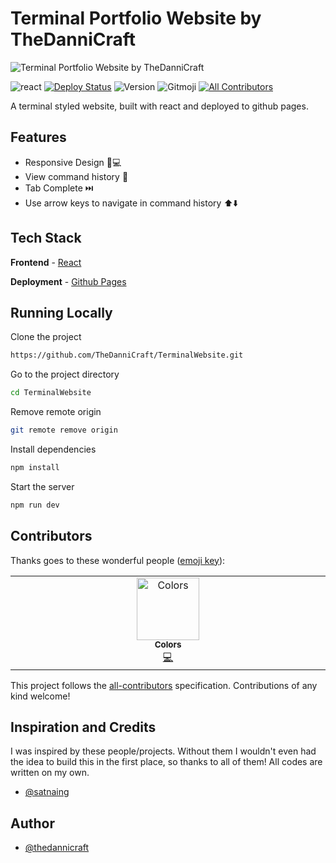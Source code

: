 # Terminal Portfolio Website by TheDanniCraft

![Terminal Portfolio Website by TheDanniCraft](https://cdn.thedannicraft.de/Terminal.png)

![react](https://img.shields.io/badge/Built%20with-React-blue?style=for-the-badge)
[![Deploy Status](https://img.shields.io/github/actions/workflow/status/TheDanniCraft/TerminalWebsite/nextjs.yml?style=for-the-badge)](https://github.com/TheDanniCraft/TerminalWebsitehttps://app.netlify.com/sites/terminal-sn/deploy)
![Version](https://img.shields.io/github/package-json/v/TheDanniCraft/TerminalWebsite?style=for-the-badge)
![Gitmoji](https://img.shields.io/badge/gitmoji-%20😜%20😍-FFDD67.svg?style=for-the-badge) <!-- ALL-CONTRIBUTORS-BADGE:START - Do not remove or modify this section -->
[![All Contributors](https://img.shields.io/badge/all_contributors-1-orange.svg?style=for-the-badge)](#contributors)
<!-- ALL-CONTRIBUTORS-BADGE:END -->

A terminal styled website, built with react and deployed to github pages.

## Features

- Responsive Design 📱💻
- View command history 📖
- Tab Complete ⏭️
- Use arrow keys to navigate in command history ⬆️⬇️

## Tech Stack

**Frontend** - [React](https://reactjs.org/)

**Deployment** - [Github Pages](https://pages.github.com/)

## Running Locally

Clone the project

```bash
https://github.com/TheDanniCraft/TerminalWebsite.git
```

Go to the project directory

```bash
cd TerminalWebsite
```

Remove remote origin

```bash
git remote remove origin
```

Install dependencies

```bash
npm install
```

Start the server

```bash
npm run dev
```

## Contributors

Thanks goes to these wonderful people ([emoji key](https://allcontributors.org/docs/en/emoji-key)):

<!-- ALL-CONTRIBUTORS-LIST:START - Do not remove or modify this section -->
<!-- prettier-ignore-start -->
<!-- markdownlint-disable -->
<table>
  <tbody>
    <tr>
      <td align="center" valign="top" width="14.28%"><a href="https://github.com/ColorsCrypt"><img src="https://avatars.githubusercontent.com/u/126079750?v=4?s=100" width="100px;" alt="Colors"/><br /><sub><b>Colors</b></sub></a><br /><a href="https://github.com/TheDanniCraft/TerminalWebsite/commits?author=ColorsCrypt" title="Code">💻</a></td>
    </tr>
  </tbody>
</table>

<!-- markdownlint-restore -->
<!-- prettier-ignore-end -->

<!-- ALL-CONTRIBUTORS-LIST:END -->

This project follows the [all-contributors](https://github.com/all-contributors/all-contributors) specification. Contributions of any kind welcome!

## Inspiration and Credits

I was inspired by these people/projects. Without them I wouldn't even had the idea to build this in the first place, so thanks to all of them! All codes are written on my own.

- [@satnaing](https://github.com/satnaing)

## Author

- [@thedannicraft](https://´github.com/thedannicraft)
